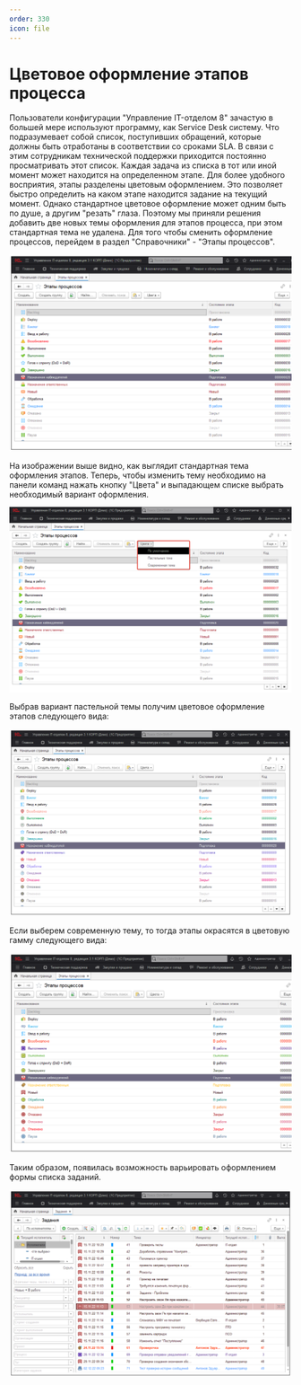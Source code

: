 ```yaml
---
order: 330
icon: file
---
```


# Цветовое оформление этапов процесса
Пользователи конфигурации "Управление IT-отделом 8" зачастую в большей мере используют программу, как Service Desk систему. Что подразумевает собой список, поступивших обращений, которые должны быть отработаны в соответствии со сроками SLA. В связи с этим сотрудникам технической поддержки приходится постоянно просматривать этот список. Каждая задача из списка в тот или иной момент может находится на определенном этапе. Для более удобного восприятия, этапы разделены цветовым оформлением. Это позволяет быстро определить на каком этапе находится задание на текущий момент. Однако стандартное цветовое оформление может одним быть по душе, а другим "резать" глаза. Поэтому мы приняли решения добавить две новых темы оформления для этапов процесса, при этом стандартная тема не удалена. Для того чтобы сменить оформление процессов, перейдем в раздел "Справочники" - "Этапы процессов". 

![01_ЦветовоеОформлениеЭтапов](static/01_ЦветовоеОформлениеЭтапов.png)

На изображении выше видно, как выглядит стандартная тема оформления этапов. Теперь, чтобы изменить тему необходимо на панели команд нажать кнопку "Цвета" и выпадающем списке выбрать необходимый вариант оформления.

![02_ЦветовоеОформлениеЭтапов](static/02_ЦветовоеОформлениеЭтапов.png)

Выбрав вариант пастельной темы получим цветовое оформление этапов следующего вида:

![03_ЦветовоеОформлениеЭтапов](static/03_ЦветовоеОформлениеЭтапов.png)

Если выберем современную тему, то тогда этапы окрасятся в цветовую гамму следующего вида:

![04_ЦветовоеОформлениеЭтапов](static/04_ЦветовоеОформлениеЭтапов.png)

Таким образом, появилась возможность варьировать оформлением формы списка заданий.

![05_ЦветовоеОформлениеЭтапов](static/05_ЦветовоеОформлениеЭтапов.png)

